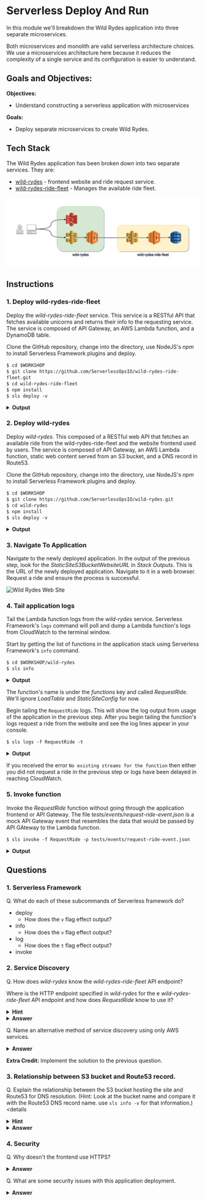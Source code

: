# Serverless Deploy And Run

In this module we'll breakdown the Wild Rydes application into three separate microservices.

Both microservices and monolith are valid serverless architecture choices. We use a microservices architecture here because it reduces the complexity of a single service and its configuration is easier to understand.

## Goals and Objectives:

**Objectives:**
* Understand constructing a serverless application with microservices

**Goals:**
* Deploy separate microservices to create Wild Rydes.

## Tech Stack

The Wild Rydes application has been broken down into two separate services. They are:

* [wild-rydes](https://github.com/ServerlessOpsIO/wild-rydes) - frontend website and ride request service.
* [wild-rydes-ride-fleet](https://github.com/ServerlessOpsIO/wild-rydes-ride-fleet) - Manages the available ride fleet.

![Wild Rydes Microservices](../../images/wild-rydes-arch.png)

## Instructions

### 1. Deploy wild-rydes-ride-fleet

Deploy the _wild-rydes-ride-fleet_ service. This service is a RESTful API that fetches available unicorns and returns their info to the requesting service. The service is composed of API Gateway, an AWS Lambda function, and a DynamoDB table.

Clone the GitHub repository, change into the directory, use NodeJS's _npm_ to install Serverless Framework plugins and deploy.

```
$ cd $WORKSHOP
$ git clone https://github.com/ServerlessOpsIO/wild-rydes-ride-fleet.git
$ cd wild-rydes-ride-fleet
$ npm install
$ sls deploy -v
```
<details>
<summary><strong>Output</strong></summary>
<p>

```
$ cd $WORKSHOP

$ git clone https://github.com/ServerlessOpsIO/wild-rydes-ride-fleet.git
Cloning into 'wild-rydes-ride-fleet'...
remote: Counting objects: 30, done.
remote: Total 30 (delta 0), reused 0 (delta 0), pack-reused 30
Unpacking objects: 100% (30/30), done.

$ cd wild-rydes-ride-fleet

$ npm install
npm notice created a lockfile as package-lock.json. You should commit this file.
npm WARN wild-rydes-ride-fleet@0.1.0 No repository field.
npm WARN wild-rydes-ride-fleet@0.1.0 No license field.

added 62 packages in 6.523s

$ sls deploy -v
Serverless: Installing required Python packages with python3.6...
Serverless: Linking required Python packages...
Serverless: Packaging service...
Serverless: Excluding development dependencies...
Serverless: Unlinking required Python packages...
Serverless: Creating Stack...
Serverless: Checking Stack create progress...
CloudFormation - CREATE_IN_PROGRESS - AWS::CloudFormation::Stack - wild-rydes-ride-fleet-dev
CloudFormation - CREATE_IN_PROGRESS - AWS::S3::Bucket - ServerlessDeploymentBucket
CloudFormation - CREATE_IN_PROGRESS - AWS::S3::Bucket - ServerlessDeploymentBucket
CloudFormation - CREATE_COMPLETE - AWS::S3::Bucket - ServerlessDeploymentBucket
CloudFormation - CREATE_COMPLETE - AWS::CloudFormation::Stack - wild-rydes-ride-fleet-dev
Serverless: Stack create finished...
Serverless: Uploading CloudFormation file to S3...
Serverless: Uploading artifacts...
Serverless: Uploading service .zip file to S3 (689.43 KB)...
Serverless: Validating template...
Serverless: Updating Stack...
Serverless: Checking Stack update progress...
CloudFormation - UPDATE_IN_PROGRESS - AWS::CloudFormation::Stack - wild-rydes-ride-fleet-dev
CloudFormation - CREATE_IN_PROGRESS - AWS::ApiGateway::RestApi - ApiGatewayRestApi
CloudFormation - CREATE_IN_PROGRESS - AWS::Logs::LogGroup - RequestUnicornLogGroup
CloudFormation - CREATE_IN_PROGRESS - AWS::DynamoDB::Table - UnicornsTable
CloudFormation - CREATE_IN_PROGRESS - AWS::Logs::LogGroup - LoadTableLogGroup
CloudFormation - CREATE_IN_PROGRESS - AWS::ApiGateway::RestApi - ApiGatewayRestApi
CloudFormation - CREATE_IN_PROGRESS - AWS::DynamoDB::Table - UnicornsTable
CloudFormation - CREATE_IN_PROGRESS - AWS::Logs::LogGroup - RequestUnicornLogGroup
CloudFormation - CREATE_IN_PROGRESS - AWS::Logs::LogGroup - LoadTableLogGroup
CloudFormation - CREATE_COMPLETE - AWS::ApiGateway::RestApi - ApiGatewayRestApi
CloudFormation - CREATE_COMPLETE - AWS::Logs::LogGroup - RequestUnicornLogGroup
CloudFormation - CREATE_COMPLETE - AWS::Logs::LogGroup - LoadTableLogGroup
CloudFormation - CREATE_IN_PROGRESS - AWS::ApiGateway::Resource - ApiGatewayResourceUnicorn
CloudFormation - CREATE_IN_PROGRESS - AWS::ApiGateway::Resource - ApiGatewayResourceUnicorn
CloudFormation - CREATE_COMPLETE - AWS::ApiGateway::Resource - ApiGatewayResourceUnicorn
CloudFormation - CREATE_COMPLETE - AWS::DynamoDB::Table - UnicornsTable
CloudFormation - CREATE_IN_PROGRESS - AWS::IAM::Role - IamRoleLambdaExecution
CloudFormation - CREATE_IN_PROGRESS - AWS::IAM::Role - IamRoleLambdaExecution
CloudFormation - CREATE_COMPLETE - AWS::IAM::Role - IamRoleLambdaExecution
CloudFormation - CREATE_IN_PROGRESS - AWS::Lambda::Function - RequestUnicornLambdaFunction
CloudFormation - CREATE_IN_PROGRESS - AWS::Lambda::Function - LoadTableLambdaFunction
CloudFormation - CREATE_IN_PROGRESS - AWS::Lambda::Function - RequestUnicornLambdaFunction
CloudFormation - CREATE_IN_PROGRESS - AWS::Lambda::Function - LoadTableLambdaFunction
CloudFormation - CREATE_COMPLETE - AWS::Lambda::Function - RequestUnicornLambdaFunction
CloudFormation - CREATE_COMPLETE - AWS::Lambda::Function - LoadTableLambdaFunction
CloudFormation - CREATE_IN_PROGRESS - AWS::Lambda::Version - LoadTableLambdaVersion5fr0DX1HHGoWLbaJTg0RXRTBadW8LfbMIBmdXQ56k
CloudFormation - CREATE_IN_PROGRESS - AWS::Lambda::Permission - RequestUnicornLambdaPermissionApiGateway
CloudFormation - CREATE_IN_PROGRESS - AWS::Lambda::Version - RequestUnicornLambdaVersionvLmtICalmdSbSyY1qfPQXgLF1rfMxdYvoT42f0GhXo
CloudFormation - CREATE_IN_PROGRESS - AWS::ApiGateway::Method - ApiGatewayMethodUnicornGet
CloudFormation - CREATE_IN_PROGRESS - Custom::LoadTable - LoadTable
CloudFormation - CREATE_IN_PROGRESS - AWS::Lambda::Version - LoadTableLambdaVersion5fr0DX1HHGoWLbaJTg0RXRTBadW8LfbMIBmdXQ56k
CloudFormation - CREATE_IN_PROGRESS - AWS::Lambda::Permission - RequestUnicornLambdaPermissionApiGateway
CloudFormation - CREATE_IN_PROGRESS - AWS::ApiGateway::Method - ApiGatewayMethodUnicornGet
CloudFormation - CREATE_COMPLETE - AWS::Lambda::Version - LoadTableLambdaVersion5fr0DX1HHGoWLbaJTg0RXRTBadW8LfbMIBmdXQ56k
CloudFormation - CREATE_IN_PROGRESS - AWS::Lambda::Version - RequestUnicornLambdaVersionvLmtICalmdSbSyY1qfPQXgLF1rfMxdYvoT42f0GhXo
CloudFormation - CREATE_COMPLETE - AWS::ApiGateway::Method - ApiGatewayMethodUnicornGet
CloudFormation - CREATE_COMPLETE - AWS::Lambda::Version - RequestUnicornLambdaVersionvLmtICalmdSbSyY1qfPQXgLF1rfMxdYvoT42f0GhXo
CloudFormation - CREATE_IN_PROGRESS - Custom::LoadTable - LoadTable
CloudFormation - CREATE_IN_PROGRESS - AWS::ApiGateway::Deployment - ApiGatewayDeployment1536099832325
CloudFormation - CREATE_COMPLETE - Custom::LoadTable - LoadTable
CloudFormation - CREATE_IN_PROGRESS - AWS::ApiGateway::Deployment - ApiGatewayDeployment1536099832325
CloudFormation - CREATE_COMPLETE - AWS::ApiGateway::Deployment - ApiGatewayDeployment1536099832325
CloudFormation - CREATE_COMPLETE - AWS::Lambda::Permission - RequestUnicornLambdaPermissionApiGateway
CloudFormation - UPDATE_COMPLETE_CLEANUP_IN_PROGRESS - AWS::CloudFormation::Stack - wild-rydes-ride-fleet-dev
CloudFormation - UPDATE_COMPLETE - AWS::CloudFormation::Stack - wild-rydes-ride-fleet-dev
Serverless: Stack update finished...
Service Information
service: wild-rydes-ride-fleet
stage: dev
region: us-east-1
stack: wild-rydes-ride-fleet-dev
api keys:
  None
endpoints:
  GET - https://4xihl63ff9.execute-api.us-east-1.amazonaws.com/dev/unicorn
functions:
  RequestUnicorn: wild-rydes-ride-fleet-dev-RequestUnicorn
  LoadTable: wild-rydes-ride-fleet-dev-LoadTable

Stack Outputs
RequestUnicornLambdaFunctionQualifiedArn: arn:aws:lambda:us-east-1:144121712529:function:wild-rydes-ride-fleet-dev-RequestUnicorn:6
LoadTableLambdaFunctionQualifiedArn: arn:aws:lambda:us-east-1:144121712529:function:wild-rydes-ride-fleet-dev-LoadTable:6
RequestUnicornUrl: https://4xihl63ff9.execute-api.us-east-1.amazonaws.com/dev/unicorn
ServiceEndpoint: https://4xihl63ff9.execute-api.us-east-1.amazonaws.com/dev
ServerlessDeploymentBucketName: wild-rydes-ride-fleet-de-serverlessdeploymentbuck-1ndj0rcyltqzc
```
</p>
</details>

### 2. Deploy wild-rydes

Deploy _wild-rydes_. This composed of a RESTful web API that fetches an available ride from the wild-rydes-ride-fleet and the website frontend used by users. The service is composed of API Gateway, an AWS Lambda function, static web content served from an S3 bucket, and a DNS record in Route53.

Clone the GitHub repository, change into the directory, use NodeJS's _npm_ to install Serverless Framework plugins and deploy.

```
$ cd $WORKSHOP
$ git clone https://github.com/ServerlessOpsIO/wild-rydes.git
$ cd wild-rydes
$ npm install
$ sls deploy -v
```
<details>
<summary><strong>Output</strong></summary>
<p>

```
$ cd $WORKSHOP

$ git clone https://github.com/ServerlessOpsIO/wild-rydes.git
Cloning into 'wild-rydes'...
remote: Enumerating objects: 157, done.
remote: Total 157 (delta 0), reused 0 (delta 0), pack-reused 157
Receiving objects: 100% (157/157), 9.46 MiB | 6.68 MiB/s, done.
Resolving deltas: 100% (31/31), done.

$ cd wild-rydes

$ npm install
npm notice created a lockfile as package-lock.json. You should commit this file.
added 77 packages in 6.546s

$ sls deploy -v
Serverless: Installing requirements of requirements.txt in .serverless...
Serverless: Packaging service...
Serverless: Excluding development dependencies...
Serverless: Injecting required Python packages to package...
Serverless: Creating Stack...
Serverless: Checking Stack create progress...
CloudFormation - CREATE_IN_PROGRESS - AWS::CloudFormation::Stack - wild-rydes-dev
CloudFormation - CREATE_IN_PROGRESS - AWS::S3::Bucket - ServerlessDeploymentBucket
CloudFormation - CREATE_IN_PROGRESS - AWS::S3::Bucket - ServerlessDeploymentBucket
CloudFormation - CREATE_COMPLETE - AWS::S3::Bucket - ServerlessDeploymentBucket
CloudFormation - CREATE_COMPLETE - AWS::CloudFormation::Stack - wild-rydes-dev
Serverless: Stack create finished...
Serverless: Uploading CloudFormation file to S3...
Serverless: Uploading artifacts...
Serverless: Uploading service .zip file to S3 (11.45 MB)...
Serverless: Validating template...
Serverless: Updating Stack...
Serverless: Checking Stack update progress...
CloudFormation - UPDATE_IN_PROGRESS - AWS::CloudFormation::Stack - wild-rydes-dev
CloudFormation - CREATE_IN_PROGRESS - AWS::S3::Bucket - StaticSiteConfig
CloudFormation - CREATE_IN_PROGRESS - AWS::Logs::LogGroup - LoadTableLogGroup
CloudFormation - CREATE_IN_PROGRESS - AWS::Logs::LogGroup - RequestRideLogGroup
CloudFormation - CREATE_IN_PROGRESS - AWS::DynamoDB::Table - UnicornsTable
CloudFormation - CREATE_IN_PROGRESS - AWS::S3::Bucket - StaticSiteConfig
CloudFormation - CREATE_IN_PROGRESS - AWS::Logs::LogGroup - StaticSiteConfigLogGroup
CloudFormation - CREATE_IN_PROGRESS - AWS::Logs::LogGroup - LoadTableLogGroup
CloudFormation - CREATE_COMPLETE - AWS::Logs::LogGroup - LoadTableLogGroup
CloudFormation - CREATE_IN_PROGRESS - AWS::ApiGateway::RestApi - ApiGatewayRestApi
CloudFormation - CREATE_IN_PROGRESS - AWS::DynamoDB::Table - UnicornsTable
CloudFormation - CREATE_IN_PROGRESS - AWS::Logs::LogGroup - RequestRideLogGroup
CloudFormation - CREATE_IN_PROGRESS - AWS::S3::Bucket - StaticSite
CloudFormation - CREATE_IN_PROGRESS - AWS::ApiGateway::RestApi - ApiGatewayRestApi
CloudFormation - CREATE_COMPLETE - AWS::Logs::LogGroup - RequestRideLogGroup
CloudFormation - CREATE_COMPLETE - AWS::ApiGateway::RestApi - ApiGatewayRestApi
CloudFormation - CREATE_IN_PROGRESS - AWS::Logs::LogGroup - StaticSiteConfigLogGroup
CloudFormation - CREATE_COMPLETE - AWS::Logs::LogGroup - StaticSiteConfigLogGroup
CloudFormation - CREATE_IN_PROGRESS - AWS::S3::Bucket - StaticSite
CloudFormation - CREATE_IN_PROGRESS - AWS::ApiGateway::Resource - ApiGatewayResourceRide
CloudFormation - CREATE_IN_PROGRESS - AWS::ApiGateway::Resource - ApiGatewayResourceRide
CloudFormation - CREATE_COMPLETE - AWS::ApiGateway::Resource - ApiGatewayResourceRide
CloudFormation - CREATE_IN_PROGRESS - AWS::ApiGateway::Method - ApiGatewayMethodRideOptions
CloudFormation - CREATE_IN_PROGRESS - AWS::ApiGateway::Method - ApiGatewayMethodRideOptions
CloudFormation - CREATE_COMPLETE - AWS::ApiGateway::Method - ApiGatewayMethodRideOptions
CloudFormation - CREATE_COMPLETE - AWS::S3::Bucket - StaticSiteConfig
CloudFormation - CREATE_COMPLETE - AWS::S3::Bucket - StaticSite
CloudFormation - CREATE_IN_PROGRESS - AWS::S3::BucketPolicy - StaticSiteConfigS3BucketPolicy
CloudFormation - CREATE_IN_PROGRESS - AWS::S3::BucketPolicy - StaticSiteConfigS3BucketPolicy
CloudFormation - CREATE_COMPLETE - AWS::S3::BucketPolicy - StaticSiteConfigS3BucketPolicy
CloudFormation - CREATE_IN_PROGRESS - AWS::Route53::RecordSet - DnsRecord
CloudFormation - CREATE_IN_PROGRESS - AWS::S3::BucketPolicy - StaticSiteS3BucketPolicy
CloudFormation - CREATE_IN_PROGRESS - AWS::Route53::RecordSet - DnsRecord
CloudFormation - CREATE_IN_PROGRESS - AWS::S3::BucketPolicy - StaticSiteS3BucketPolicy
CloudFormation - CREATE_COMPLETE - AWS::S3::BucketPolicy - StaticSiteS3BucketPolicy
CloudFormation - CREATE_COMPLETE - AWS::DynamoDB::Table - UnicornsTable
CloudFormation - CREATE_IN_PROGRESS - AWS::IAM::Role - IamRoleLambdaExecution
CloudFormation - CREATE_IN_PROGRESS - AWS::IAM::Role - IamRoleLambdaExecution
CloudFormation - CREATE_COMPLETE - AWS::IAM::Role - IamRoleLambdaExecution
CloudFormation - CREATE_IN_PROGRESS - AWS::Lambda::Function - LoadTableLambdaFunction
CloudFormation - CREATE_IN_PROGRESS - AWS::Lambda::Function - StaticSiteConfigLambdaFunction
CloudFormation - CREATE_IN_PROGRESS - AWS::Lambda::Function - RequestRideLambdaFunction
CloudFormation - CREATE_IN_PROGRESS - AWS::Lambda::Function - LoadTableLambdaFunction
CloudFormation - CREATE_COMPLETE - AWS::Lambda::Function - LoadTableLambdaFunction
CloudFormation - CREATE_IN_PROGRESS - AWS::Lambda::Function - StaticSiteConfigLambdaFunction
CloudFormation - CREATE_IN_PROGRESS - AWS::Lambda::Function - RequestRideLambdaFunction
CloudFormation - CREATE_COMPLETE - AWS::Lambda::Function - RequestRideLambdaFunction
CloudFormation - CREATE_COMPLETE - AWS::Lambda::Function - StaticSiteConfigLambdaFunction
CloudFormation - CREATE_IN_PROGRESS - AWS::Lambda::Permission - RequestRideLambdaPermissionApiGateway
CloudFormation - CREATE_IN_PROGRESS - Custom::ConfigFile - StaticSiteConfigUpdate
CloudFormation - CREATE_IN_PROGRESS - AWS::Lambda::Version - LoadTableLambdaVersiontTVK4z5UeeOMyp9R4QnfvFzUpTOw2oHzzcg268zTw
CloudFormation - CREATE_IN_PROGRESS - AWS::Lambda::Permission - RequestRideLambdaPermissionApiGateway
CloudFormation - CREATE_IN_PROGRESS - AWS::ApiGateway::Method - ApiGatewayMethodRidePost
CloudFormation - CREATE_IN_PROGRESS - Custom::LoadTable - LoadTable
CloudFormation - CREATE_IN_PROGRESS - AWS::Lambda::Version - RequestRideLambdaVersionaBUhPmiF7ppczspapO13jnbpEnzfdgEtJdCLcpFrY
CloudFormation - CREATE_IN_PROGRESS - AWS::ApiGateway::Method - ApiGatewayMethodRidePost
CloudFormation - CREATE_IN_PROGRESS - AWS::Lambda::Version - StaticSiteConfigLambdaVersionX0Ft6jqlyeWegBmfRrGOqjJIGY5X1xR4LdmE8PSUrQ
CloudFormation - CREATE_COMPLETE - AWS::ApiGateway::Method - ApiGatewayMethodRidePost
CloudFormation - CREATE_IN_PROGRESS - AWS::Lambda::Version - LoadTableLambdaVersiontTVK4z5UeeOMyp9R4QnfvFzUpTOw2oHzzcg268zTw
CloudFormation - CREATE_COMPLETE - AWS::Lambda::Version - LoadTableLambdaVersiontTVK4z5UeeOMyp9R4QnfvFzUpTOw2oHzzcg268zTw
CloudFormation - CREATE_IN_PROGRESS - AWS::Lambda::Version - RequestRideLambdaVersionaBUhPmiF7ppczspapO13jnbpEnzfdgEtJdCLcpFrY
CloudFormation - CREATE_COMPLETE - AWS::Lambda::Version - RequestRideLambdaVersionaBUhPmiF7ppczspapO13jnbpEnzfdgEtJdCLcpFrY
CloudFormation - CREATE_IN_PROGRESS - AWS::Lambda::Version - StaticSiteConfigLambdaVersionX0Ft6jqlyeWegBmfRrGOqjJIGY5X1xR4LdmE8PSUrQ
CloudFormation - CREATE_COMPLETE - AWS::Lambda::Version - StaticSiteConfigLambdaVersionX0Ft6jqlyeWegBmfRrGOqjJIGY5X1xR4LdmE8PSUrQ
CloudFormation - CREATE_IN_PROGRESS - Custom::ConfigFile - StaticSiteConfigUpdate
CloudFormation - CREATE_COMPLETE - Custom::ConfigFile - StaticSiteConfigUpdate
CloudFormation - CREATE_IN_PROGRESS - AWS::ApiGateway::Deployment - ApiGatewayDeployment1537554087578
CloudFormation - CREATE_IN_PROGRESS - Custom::LoadTable - LoadTable
CloudFormation - CREATE_IN_PROGRESS - AWS::ApiGateway::Deployment - ApiGatewayDeployment1537554087578
CloudFormation - CREATE_COMPLETE - Custom::LoadTable - LoadTable
CloudFormation - CREATE_COMPLETE - AWS::ApiGateway::Deployment - ApiGatewayDeployment1537554087578
CloudFormation - CREATE_COMPLETE - AWS::Lambda::Permission - RequestRideLambdaPermissionApiGateway
CloudFormation - CREATE_COMPLETE - AWS::Route53::RecordSet - DnsRecord
CloudFormation - UPDATE_COMPLETE_CLEANUP_IN_PROGRESS - AWS::CloudFormation::Stack - wild-rydes-dev
CloudFormation - UPDATE_COMPLETE - AWS::CloudFormation::Stack - wild-rydes-dev
Serverless: Stack update finished...
Service Information
service: wild-rydes
stage: dev
region: us-east-1
stack: wild-rydes-dev
api keys:
  None
endpoints:
  POST - https://o8gc4w4202.execute-api.us-east-1.amazonaws.com/dev/ride
functions:
  RequestRide: wild-rydes-dev-RequestRide
  LoadTable: wild-rydes-dev-LoadTable
  StaticSiteConfig: wild-rydes-dev-StaticSiteConfig

Stack Outputs
RequestRideLambdaFunctionQualifiedArn: arn:aws:lambda:us-east-1:144121712529:function:wild-rydes-dev-RequestRide:10
StaticSiteConfigLambdaFunctionQualifiedArn: arn:aws:lambda:us-east-1:144121712529:function:wild-rydes-dev-StaticSiteConfig:10
LoadTableLambdaFunctionQualifiedArn: arn:aws:lambda:us-east-1:144121712529:function:wild-rydes-dev-LoadTable:10
StaticSiteS3BucketName: wild-rydes-dev.dev.training.serverlessops.io
StaticSiteS3BucketWebsiteURL: http://wild-rydes-dev.dev.training.serverlessops.io
ServiceEndpoint: https://o8gc4w4202.execute-api.us-east-1.amazonaws.com/dev
ServerlessDeploymentBucketName: wild-rydes-dev-serverlessdeploymentbucket-fq6bas8nsgb0

S3 Sync: Syncing directories and S3 prefixes...
...........
S3 Sync: Synced.
```
</p>
</details>

### 3. Navigate To Application

Navigate to the newly deployed application. In the output of the previous step, look for the _StaticSiteS3BucketWebsiteURL_ in _Stack Outputs_. This is the URL of the newly deployed application.  Navigate to it in a web browser. Request a ride and ensure the process is successful.


![Wild Rydes Web Site](../../images/wild-rydes-site.png)


### 4. Tail application logs

Tail the Lambda function logs from the _wild-rydes_ service. Serverless Framework's `logs` command will poll and dump a Lambda function's logs from CloudWatch to the terminal window.

Start by getting the list of functions in the application stack using Serverless Framework's `info` command.

```
$ cd $WORKSHOP/wild-rydes
$ sls info
```
<details>
<summary><strong>Output</strong></summary>
<p>

```
Service Information
service: wild-rydes
stage: dev
region: us-east-1
stack: wild-rydes-dev
api keys:
  None
endpoints:
  POST - https://a0wh3ig8vh.execute-api.us-east-1.amazonaws.com/dev/ride
functions:
  RequestRide: wild-rydes-dev-RequestRide
  LoadTable: wild-rydes-dev-LoadTable
  StaticSiteConfig: wild-rydes-dev-StaticSiteConfig
```
</p>
</details>

The function's name is under the _functions_ key and called _RequestRide_. We'll ignore _LoadTable_ and _StaticSiteConfig_ for now.

Begin tailing the `RequestRide` logs. This will show the log output from usage of the application in the previous step. After you begin tailing the function's logs request a ride from the website and see the log lines appear in your console.

```
$ sls logs -f RequestRide -t
```

<details>
<summary><strong>Output</strong></summary>
<p>

```
START RequestId: 77b19fd4-b0a2-11e8-b482-8d4eb39f3e0a Version: $LATEST
2018-09-05 00:27:27.772 (+00:00)        77b19fd4-b0a2-11e8-b482-8d4eb39f3e0a    [INFO]  Starting new HTTPS connection (1): o51ha7h9fa.execute-api.us-east-1.amazonaws.com
END RequestId: 77b19fd4-b0a2-11e8-b482-8d4eb39f3e0a
REPORT RequestId: 77b19fd4-b0a2-11e8-b482-8d4eb39f3e0a  Duration: 857.58 ms     Billed Duration: 900 ms         Memory Size: 128 MB     Max Memory Used: 24 MB

START RequestId: de28da92-b0a2-11e8-8b20-e97d4c435322 Version: $LATEST
2018-09-05 00:30:19.339 (+00:00)        de28da92-b0a2-11e8-8b20-e97d4c435322    [INFO]  Starting new HTTPS connection (1): o51ha7h9fa.execute-api.us-east-1.amazonaws.com
END RequestId: de28da92-b0a2-11e8-8b20-e97d4c435322
REPORT RequestId: de28da92-b0a2-11e8-8b20-e97d4c435322  Duration: 381.62 ms     Billed Duration: 400 ms         Memory Size: 128 MB     Max Memory Used: 24 MB
```
</p>
</details>

If you received the error `No existing streams for the function` then either you did not request a ride in the previous step or logs have been delayed in reaching CloudWatch.

### 5. Invoke function

Invoke the _RequestRide_ function without going through the application frontend or API Gateway. The file _tests/events/request-ride-event.json_ is a mock API Gateway event that resembles the data that would be passed by API GAteway to the Lambda function.

```
$ sls invoke -f RequestRide -p tests/events/request-ride-event.json
```

<details>
<summary><strong>Output</strong></summary>
<p>

```json
{
    "statusCode": 201,
    "body": "{\"RideId\": \"30c565ea-a494-11e8-a910-425746ae81de\", \"Unicorn\": {\"Name\": \"Shadowfax\", \"Color\": \"White\"}, \"RequestTime\": \"2018-08-20 16:15:01.515825\"}",
    "headers": {
        "Access-Control-Allow-Origin": "*"
    }
}
```
</p>
</details>

## Questions

### 1. Serverless Framework

Q. What do each of these subcommands of Serverless framework do?

* deploy
  * How does the `v` flag effect output?
* info
  * How does the `v` flag effect output?
* log
  * How does the `t` flag effect output?
* invoke

### 2. Service Discovery

Q. How does _wild-rydes_ know the _wild-rydes-ride-fleet_ API endpoint?

Where is the HTTP endpoint specified in _wild-rydes_ for the e _wild-rydes-ride-fleet_ API endpoint and how does _RequestRide_ know to use it?

<details>
<summary><strong>Hint</strong></summary>
<p>

Serverless Framework has a variety of ways to declare variables.

* [Serverless Framework - Variables](https://serverless.com/framework/docs/providers/aws/guide/variables/)
</p>
</details>

<details>
<summary><strong>Answer</strong></summary>
<p>

In the [serverless.yml]() file for _wild-rydes_ we lookup the RequestUnicornUrl CloudFormation stack output for the _wild-rydes-ride-fleet_ service.

```yaml
custom:
  stage: "${opt:stage, env:SLS_STAGE, 'dev'}"
  profile: "${opt:aws-profile, env:AWS_PROFILE, env:AWS_DEFAULT_PROFILE, 'default'}"
  log_level: "${env:LOG_LEVEL, 'INFO'}"

  request_unicorn_url: "${cf:wild-rydes-ride-fleet-${self:custom.stage}.RequestUnicornUrl}"
```

Further down in the functions section we set an environmental variable called *REQUEST_UNICORN_URL*.
```yaml
functions:
  RequestRide:
    handler: handlers/request_ride.handler
    description: "Request a ride."
    memorySize: 128
    timeout: 30
    environment:
      REQUEST_UNICORN_URL: "${self:custom.request_unicorn_url}"
    events:
      - http:
          path: /ride
          method: post
          cors: true
```

Finally, *handlers/request_ride.py* reads that environmental variable on startup.

```python
REQUEST_UNICORN_URL = os.environ.get('REQUEST_UNICORN_URL')

def _get_unicorn(url=REQUEST_UNICORN_URL):
    '''Return a unicorn from the fleet'''
    unicorn = requests.get(REQUEST_UNICORN_URL)
    return unicorn.json()
```
</p>
</details>


Q. Name an alternative method of service discovery using only AWS services.
<details>
<summary><strong>Answer</strong></summary>
<p>

The [AWS Systems Manager Parameter Store](https://docs.aws.amazon.com/systems-manager/latest/userguide/systems-manager-paramstore.html) service is one way if storing this information. This service let's you store key/value pairs which can be looked up using using [Serverless Framework](https://serverless.com/framework/docs/providers/aws/guide/variables/#reference-variables-using-the-ssm-parameter-store). You can even have a service create a key/value pair using [CloudFormation](https://docs.aws.amazon.com/AWSCloudFormation/latest/UserGuide/aws-resource-ssm-parameter.html).
</p>
</details>

**Extra Credit:** Implement the solution to the previous question.

### 3. Relationship between S3 bucket and Route53 record.

Q. Explain the relationship between the S3 bucket hosting the site and Route53 for DNS resolution. (Hint: Look at the bucket name and compare it with the Route53 DNS record name. use `sls info -v` for that information.)
<details<details>
<summary><strong>Hint</strong></summary>
<p>

* [Setting up a Static Website Using a Custom Domain](https://docs.aws.amazon.com/AmazonS3/latest/dev/website-hosting-custom-domain-walkthrough.html)
</p>
</details>

<details>
<summary><strong>Answer</strong></summary>
<p>

Our website frontend uses S3's static website hosting capabilities. This requires the name of the S3 bucket to be a fully qualified domain name and for is to create a DNS record on a Route53 zone of ours.

The relevant _serverless.yml_ configuration is here:

```yaml
custom:
  hostedZoneName: "${env:SLS_HOSTED_ZONE_NAME, 'dev.training.serverlessops.io'}"
  bucketName: "${self:service}-${self:custom.stage}.${self:custom.hostedZoneName}"
```

```yaml
    StaticSite:
      Type: AWS::S3::Bucket
      Properties:
        AccessControl: PublicRead
        BucketName: ${self:custom.bucketName}
        WebsiteConfiguration:
          IndexDocument: index.html
          ErrorDocument: error.html
```

```yaml
    DnsRecord:
      Type: "AWS::Route53::RecordSet"
      Properties:
        AliasTarget:
          DNSName: s3-website-us-east-1.amazonaws.com
          # Additional region zone IDs and DNS names found here:
          # https://docs.aws.amazon.com/general/latest/gr/rande.html#s3_region
          HostedZoneId: Z3AQBSTGFYJSTF    # us-east-1
        HostedZoneName: ${self:custom.hostedZoneName}.
        Name:
          Ref: StaticSite
        Type: 'A'
```
</p>
</details>

### 4. Security

Q. Why doesn't the frontend use HTTPS?
<details>
<summary><strong>Answer</strong></summary>
<p>

The SSL certificate for S3 only supports Amazon S3's own domain names. To use an SSL cert with our own domain name we'd need to use AWS CloudFront as our CDN and have it serve content from our S3 bucket. Deploying CloudFront can be time consuming so it was dropped from this module.
</p>
</details>

Q. What are some security issues with this application deployment.

<details>
<summary><strong>Answer</strong></summary>
<p>
Some of note are:

* There's no account verification or even signup.
* _wild-rydes-ride-requests_ and _wild-rides-ride-fleet_ APIs have no authentication and authorization on them.
* the aforementioned lack of SSL.

</p>
</details>

